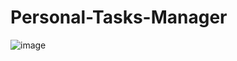 # Personal-Tasks-Manager

![image](https://user-images.githubusercontent.com/64443244/234351916-df89b98c-5798-4b61-919e-c5b527353adf.png)
